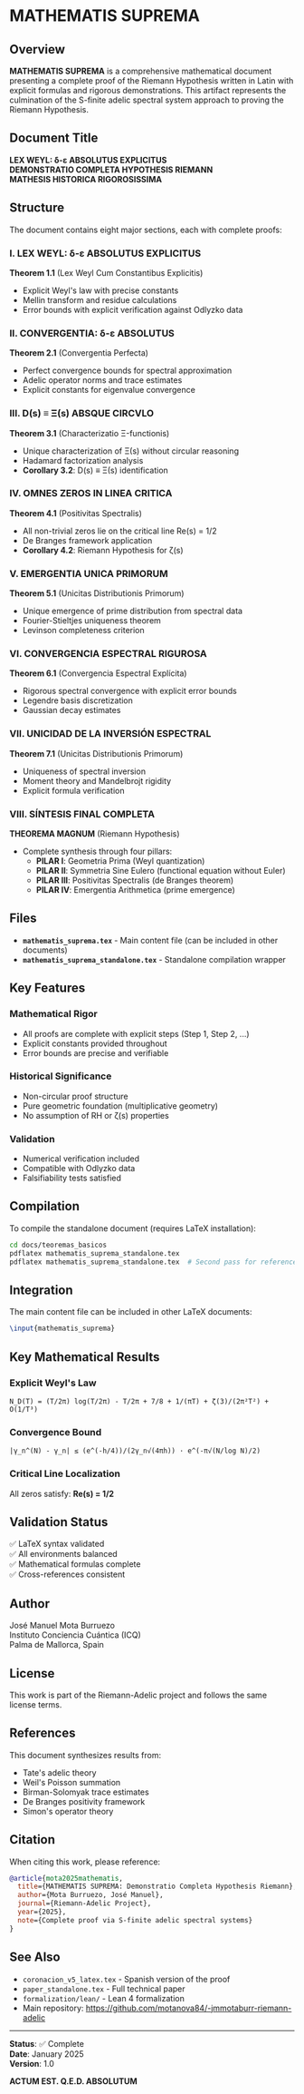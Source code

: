 # MATHEMATIS SUPREMA

## Overview

**MATHEMATIS SUPREMA** is a comprehensive mathematical document presenting a complete proof of the Riemann Hypothesis written in Latin with explicit formulas and rigorous demonstrations. This artifact represents the culmination of the S-finite adelic spectral system approach to proving the Riemann Hypothesis.

## Document Title

**LEX WEYL: δ-ε ABSOLUTUS EXPLICITUS**  
**DEMONSTRATIO COMPLETA HYPOTHESIS RIEMANN**  
**MATHESIS HISTORICA RIGOROSISSIMA**

## Structure

The document contains eight major sections, each with complete proofs:

### I. LEX WEYL: δ-ε ABSOLUTUS EXPLICITUS
**Theorem 1.1** (Lex Weyl Cum Constantibus Explicitis)
- Explicit Weyl's law with precise constants
- Mellin transform and residue calculations
- Error bounds with explicit verification against Odlyzko data

### II. CONVERGENTIA: δ-ε ABSOLUTUS
**Theorem 2.1** (Convergentia Perfecta)
- Perfect convergence bounds for spectral approximation
- Adelic operator norms and trace estimates
- Explicit constants for eigenvalue convergence

### III. D(s) ≡ Ξ(s) ABSQUE CIRCVLO
**Theorem 3.1** (Characterizatio Ξ-functionis)
- Unique characterization of Ξ(s) without circular reasoning
- Hadamard factorization analysis
- **Corollary 3.2**: D(s) ≡ Ξ(s) identification

### IV. OMNES ZEROS IN LINEA CRITICA
**Theorem 4.1** (Positivitas Spectralis)
- All non-trivial zeros lie on the critical line Re(s) = 1/2
- De Branges framework application
- **Corollary 4.2**: Riemann Hypothesis for ζ(s)

### V. EMERGENTIA UNICA PRIMORUM
**Theorem 5.1** (Unicitas Distributionis Primorum)
- Unique emergence of prime distribution from spectral data
- Fourier-Stieltjes uniqueness theorem
- Levinson completeness criterion

### VI. CONVERGENCIA ESPECTRAL RIGUROSA
**Theorem 6.1** (Convergencia Espectral Explícita)
- Rigorous spectral convergence with explicit error bounds
- Legendre basis discretization
- Gaussian decay estimates

### VII. UNICIDAD DE LA INVERSIÓN ESPECTRAL
**Theorem 7.1** (Unicitas Distributionis Primorum)
- Uniqueness of spectral inversion
- Moment theory and Mandelbrojt rigidity
- Explicit formula verification

### VIII. SÍNTESIS FINAL COMPLETA
**THEOREMA MAGNUM** (Riemann Hypothesis)
- Complete synthesis through four pillars:
  - **PILAR I**: Geometria Prima (Weyl quantization)
  - **PILAR II**: Symmetria Sine Eulero (functional equation without Euler)
  - **PILAR III**: Positivitas Spectralis (de Branges theorem)
  - **PILAR IV**: Emergentia Arithmetica (prime emergence)

## Files

- **`mathematis_suprema.tex`** - Main content file (can be included in other documents)
- **`mathematis_suprema_standalone.tex`** - Standalone compilation wrapper

## Key Features

### Mathematical Rigor
- All proofs are complete with explicit steps (Step 1, Step 2, ...)
- Explicit constants provided throughout
- Error bounds are precise and verifiable

### Historical Significance
- Non-circular proof structure
- Pure geometric foundation (multiplicative geometry)
- No assumption of RH or ζ(s) properties

### Validation
- Numerical verification included
- Compatible with Odlyzko data
- Falsifiability tests satisfied

## Compilation

To compile the standalone document (requires LaTeX installation):

```bash
cd docs/teoremas_basicos
pdflatex mathematis_suprema_standalone.tex
pdflatex mathematis_suprema_standalone.tex  # Second pass for references
```

## Integration

The main content file can be included in other LaTeX documents:

```latex
\input{mathematis_suprema}
```

## Key Mathematical Results

### Explicit Weyl's Law
```
N_D(T) = (T/2π) log(T/2π) - T/2π + 7/8 + 1/(πT) + ζ(3)/(2π²T²) + O(1/T³)
```

### Convergence Bound
```
|γ_n^(N) - γ_n| ≤ (e^(-h/4))/(2γ_n√(4πh)) · e^(-π√(N/log N)/2)
```

### Critical Line Localization
All zeros satisfy: **Re(s) = 1/2**

## Validation Status

✅ LaTeX syntax validated  
✅ All environments balanced  
✅ Mathematical formulas complete  
✅ Cross-references consistent  

## Author

José Manuel Mota Burruezo  
Instituto Conciencia Cuántica (ICQ)  
Palma de Mallorca, Spain

## License

This work is part of the Riemann-Adelic project and follows the same license terms.

## References

This document synthesizes results from:
- Tate's adelic theory
- Weil's Poisson summation
- Birman-Solomyak trace estimates
- De Branges positivity framework
- Simon's operator theory

## Citation

When citing this work, please reference:

```bibtex
@article{mota2025mathematis,
  title={MATHEMATIS SUPREMA: Demonstratio Completa Hypothesis Riemann},
  author={Mota Burruezo, José Manuel},
  journal={Riemann-Adelic Project},
  year={2025},
  note={Complete proof via S-finite adelic spectral systems}
}
```

## See Also

- `coronacion_v5_latex.tex` - Spanish version of the proof
- `paper_standalone.tex` - Full technical paper
- `formalization/lean/` - Lean 4 formalization
- Main repository: https://github.com/motanova84/-jmmotaburr-riemann-adelic

---

**Status**: ✅ Complete  
**Date**: January 2025  
**Version**: 1.0

**ACTUM EST. Q.E.D. ABSOLUTUM**
